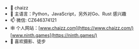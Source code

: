 - 👋 chaizz
- 👀 主语言：Python，JavaScript，另外对Go、Rust 感兴趣 
- 📫 微信: CZ646374121
- 🕸️ 个人网站：[www.chaizz.com](https://www.chaizz.com/) [www.ninth.games](https://ninth.games/)
- 👣 喜欢摄影、徒步
<!---
chaizz/chaizz is a ✨ special ✨ repository because its `README.md` (this file) appears on your GitHub profile.
You can click the Preview link to take a look at your changes.
--->
